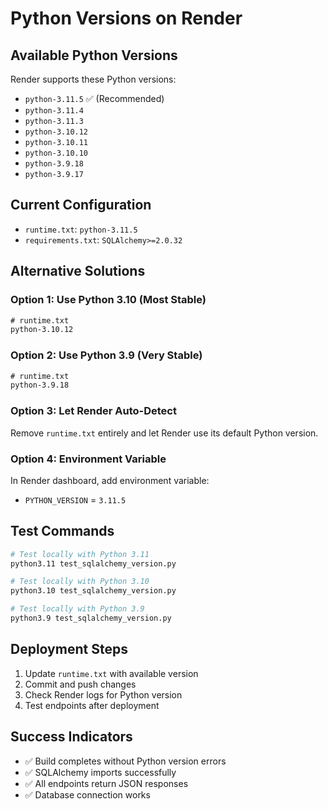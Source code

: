 # Python Versions on Render

## Available Python Versions
Render supports these Python versions:
- `python-3.11.5` ✅ (Recommended)
- `python-3.11.4`
- `python-3.11.3`
- `python-3.10.12`
- `python-3.10.11`
- `python-3.10.10`
- `python-3.9.18`
- `python-3.9.17`

## Current Configuration
- `runtime.txt`: `python-3.11.5`
- `requirements.txt`: `SQLAlchemy>=2.0.32`

## Alternative Solutions

### Option 1: Use Python 3.10 (Most Stable)
```txt
# runtime.txt
python-3.10.12
```

### Option 2: Use Python 3.9 (Very Stable)
```txt
# runtime.txt
python-3.9.18
```

### Option 3: Let Render Auto-Detect
Remove `runtime.txt` entirely and let Render use its default Python version.

### Option 4: Environment Variable
In Render dashboard, add environment variable:
- `PYTHON_VERSION` = `3.11.5`

## Test Commands
```bash
# Test locally with Python 3.11
python3.11 test_sqlalchemy_version.py

# Test locally with Python 3.10
python3.10 test_sqlalchemy_version.py

# Test locally with Python 3.9
python3.9 test_sqlalchemy_version.py
```

## Deployment Steps
1. Update `runtime.txt` with available version
2. Commit and push changes
3. Check Render logs for Python version
4. Test endpoints after deployment

## Success Indicators
- ✅ Build completes without Python version errors
- ✅ SQLAlchemy imports successfully
- ✅ All endpoints return JSON responses
- ✅ Database connection works 
